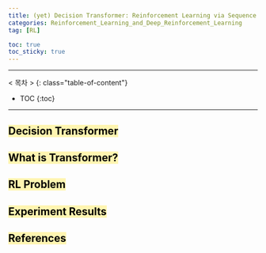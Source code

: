 ```yaml
---
title: (yet) Decision Transformer: Reinforcement Learning via Sequence Modeling
categories: Reinforcement_Learning_and_Deep_Reinforcement_Learning
tag: [RL]

toc: true
toc_sticky: true
---
```


---
< 목차 >
{: class="table-of-content"}
* TOC
{:toc}
---


## <mark style='background-color: #fff5b1'> Decision Transformer </mark>

## <mark style='background-color: #fff5b1'> What is Transformer? </mark>

## <mark style='background-color: #fff5b1'> RL Problem </mark>

## <mark style='background-color: #fff5b1'> Experiment Results </mark>

## <mark style='background-color: #fff5b1'> References </mark>


